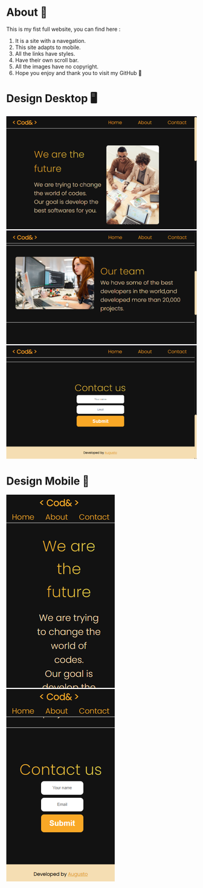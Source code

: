 # About 📝

This is my fist full website, you can find here :
1. It is a site with a navegation. 
2. This site adapts to mobile.
3. All the links have styles.
4. Have their own scroll bar.
5. All the images have no copyright.
6. Hope you enjoy and thank you to visit my GitHub 👋

# Design Desktop 🖥️
![Preview](./design/design1.png) 
![Preview](./design/design2.png)
![Preview](./design/design3.png)

# Design Mobile 📱
![Preview](./design/mobile1.png) ![Preview](./design/mobile2.png) 

